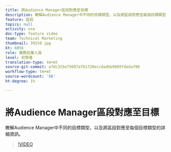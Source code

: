 ```yaml
---
title: 將Audience Manager區段對應至目標
description: 瞭解Audience Manager中不同的目標類型，以及將區段對應至每個目標類型的詳細資訊。
feature: 區段
topics: null
activity: use
doc-type: feature video
team: Technical Marketing
thumbnail: 39158.jpg
kt: 6056
role: 業務從業人員
level: 初學者
translation-type: tm+mt
source-git-commit: a7dc335e75697a7b1720eccdadbb9605fdeda798
workflow-type: tm+mt
source-wordcount: '56'
ht-degree: 1%

---
```



# 將Audience Manager區段對應至目標

瞭解Audience Manager中不同的目標類型，以及將區段對應至每個目標類型的詳細資訊。

>[!VIDEO](https://video.tv.adobe.com/v/39158/?quality=12&learn=on)
